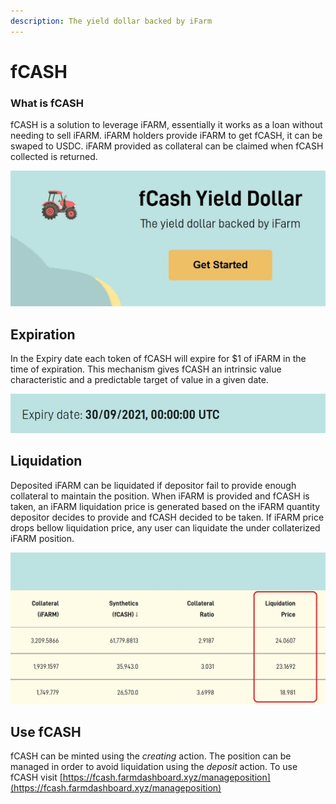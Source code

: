 ```yaml
---
description: The yield dollar backed by iFarm
---
```


# fCASH

### What is fCASH

fCASH is a solution to leverage iFARM, essentially it works as a loan without needing to sell iFARM. iFARM holders provide iFARM to get fCASH, it can be swaped to USDC. iFARM provided as collateral can be claimed when fCASH collected is returned. 

![](../../.gitbook/assets/fcash.jpg)

## Expiration 

In the Expiry date each token of fCASH will expire for $1 of iFARM in the time of expiration. This mechanism gives fCASH an intrinsic value characteristic and a predictable target of value in a given date.

![](../../.gitbook/assets/fcash3.jpg)

## Liquidation

Deposited iFARM can be liquidated if depositor fail to provide enough collateral to maintain the position. When iFARM is provided and fCASH is taken, an iFARM liquidation price is generated based on the  iFARM quantity depositor decides to provide and  fCASH decided to be taken. If iFARM price drops bellow liquidation price, any user can liquidate the under collaterized iFARM position. 

![](../../.gitbook/assets/fcash2.jpg)

## Use fCASH

fCASH can be minted using the _creating_ action. The position can be managed in order to avoid liquidation using the _deposit_ action. To use fCASH visit [https://fcash.farmdashboard.xyz/manageposition](https://fcash.farmdashboard.xyz/manageposition)





